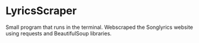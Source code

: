 # LyricsScraper

Small program that runs in the terminal. Webscraped the Songlyrics website using requests and BeautifulSoup libraries.
